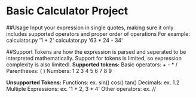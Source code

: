 # **Basic Calculator Project**
##Usage
Input your expression in single quotes, making sure it only includes supported operators and proper order of operations
For example:
  calculator.py '1 + 2'
  calculator.py '63 * 24 - 34'

##Support
Tokens are how the expression is parsed and seperated to be interpreted mathematically. Support for tokens is limited, so expression complexity is also limitedl.
**Supported tokens:**
  Basic operators: + - * /
  Parentheses: ( )
  Numbers: 1 2 3 4 5 6 7 8 9

**Unsupported Tokens:**
  Functions: ex. sin() cos() tan()
  Decimals: ex. 1.2
  Multiple Expressions: ex. '1 + 2, 3 * 4'
  Other operators: ex. //

